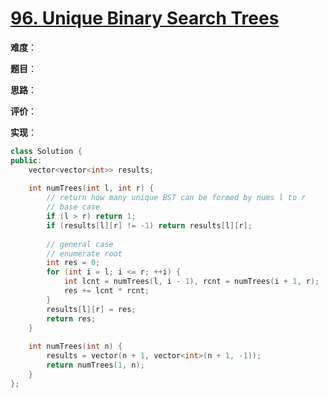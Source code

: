 # [96. Unique Binary Search Trees](https://leetcode.com/problems/unique-binary-search-trees/)

**难度**：

**题目**：

**思路**：

**评价**：

**实现**：

```cpp
class Solution {
public:
    vector<vector<int>> results;
        
    int numTrees(int l, int r) {
        // return how many unique BST can be formed by nums l to r
        // base case
        if (l > r) return 1;
        if (results[l][r] != -1) return results[l][r];
        
        // general case
        // enumerate root
        int res = 0;
        for (int i = l; i <= r; ++i) {
            int lcnt = numTrees(l, i - 1), rcnt = numTrees(i + 1, r);
            res += lcnt * rcnt;
        }
        results[l][r] = res;
        return res;
    }
    
    int numTrees(int n) {
        results = vector(n + 1, vector<int>(n + 1, -1));
        return numTrees(1, n);
    }
};
```